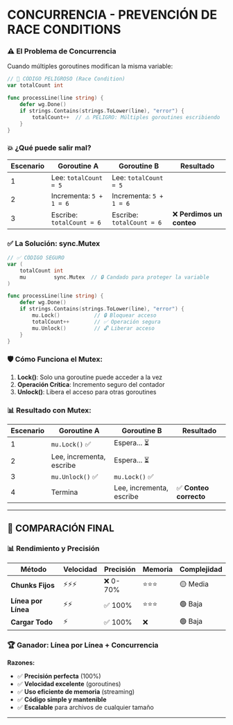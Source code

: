 # CONCURRENCIA - PREVENCIÓN DE RACE CONDITIONS

### ⚠️ El Problema de Concurrencia

Cuando múltiples goroutines modifican la misma variable:

```go
// 🚨 CÓDIGO PELIGROSO (Race Condition)
var totalCount int

func processLine(line string) {
    defer wg.Done()
    if strings.Contains(strings.ToLower(line), "error") {
        totalCount++  // ⚠️ PELIGRO: Múltiples goroutines escribiendo
    }
}
```

### 💥 **¿Qué puede salir mal?**

| Escenario | Goroutine A | Goroutine B | Resultado |
|-----------|-------------|-------------|-----------|
| 1 | Lee: `totalCount = 5` | Lee: `totalCount = 5` | |
| 2 | Incrementa: `5 + 1 = 6` | Incrementa: `5 + 1 = 6` | |
| 3 | Escribe: `totalCount = 6` | Escribe: `totalCount = 6` | ❌ **Perdimos un conteo** |

### ✅ La Solución: sync.Mutex

```go
// ✅ CÓDIGO SEGURO
var (
    totalCount int
    mu         sync.Mutex  // 🔒 Candado para proteger la variable
)

func processLine(line string) {
    defer wg.Done()
    if strings.Contains(strings.ToLower(line), "error") {
        mu.Lock()           // 🔒 Bloquear acceso
        totalCount++        // ✅ Operación segura
        mu.Unlock()         // 🔓 Liberar acceso
    }
}
```

### 🛡️ **Cómo Funciona el Mutex:**

1. **Lock()**: Solo una goroutine puede acceder a la vez
2. **Operación Crítica**: Incremento seguro del contador
3. **Unlock()**: Libera el acceso para otras goroutines

### 📊 **Resultado con Mutex:**

| Escenario | Goroutine A | Goroutine B | Resultado |
|-----------|-------------|-------------|-----------|
| 1 | `mu.Lock()` ✅ | Espera... ⏳ | |
| 2 | Lee, incrementa, escribe | Espera... ⏳ | |
| 3 | `mu.Unlock()` ✅ | `mu.Lock()` ✅ | |
| 4 | Termina | Lee, incrementa, escribe | ✅ **Conteo correcto** |

---

## 🎯 COMPARACIÓN FINAL

### 📊 Rendimiento y Precisión

| Método | Velocidad | Precisión | Memoria | Complejidad |
|--------|-----------|-----------|---------|-------------|
| **Chunks Fijos** | ⚡⚡⚡ | ❌ 0-70% | ⭐⭐⭐ | 🟡 Media |
| **Línea por Línea** | ⚡⚡ | ✅ 100% | ⭐⭐⭐ | 🟢 Baja |
| **Cargar Todo** | ⚡ | ✅ 100% | ❌ | 🟢 Baja |

### 🏆 **Ganador: Línea por Línea + Concurrencia**

**Razones:**
- ✅ **Precisión perfecta** (100%)
- ✅ **Velocidad excelente** (goroutines)
- ✅ **Uso eficiente de memoria** (streaming)
- ✅ **Código simple y mantenible**
- ✅ **Escalable** para archivos de cualquier tamaño

---

